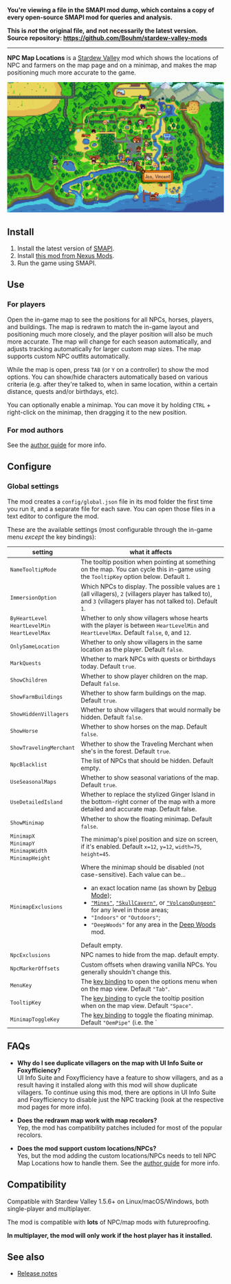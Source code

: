 **You're viewing a file in the SMAPI mod dump, which contains a copy of every open-source SMAPI mod
for queries and analysis.**

**This is _not_ the original file, and not necessarily the latest version.**  
**Source repository: https://github.com/Bouhm/stardew-valley-mods**

----

**NPC Map Locations** is a [Stardew Valley](http://stardewvalley.net/) mod which shows the
locations of NPC and farmers on the map page and on a minimap, and makes the map positioning much
more accurate to the game.

![](screenshot.png)

## Install
1. Install the latest version of [SMAPI](https://smapi.io).
2. Install [this mod from Nexus Mods](http://www.nexusmods.com/stardewvalley/mods/239).
3. Run the game using SMAPI.

## Use
### For players
Open the in-game map to see the positions for all NPCs, horses, players, and buildings. The map is
redrawn to match the in-game layout and positioning much more closely, and the player position will
also be much more accurate. The map will change for each season automatically, and adjusts
tracking automatically for larger custom map sizes. The map supports custom NPC outfits automatically.

While the map is open, press `TAB` (or `Y` on a controller) to show the mod options. You can
show/hide characters automatically based on various criteria (e.g. after they're talked to, when in
same location, within a certain distance, quests and/or birthdays, etc). 

You can optionally enable a minimap. You can move it by holding `CTRL` + right-click on the minimap,
then dragging it to the new position.

### For mod authors
See the [author guide](author-guide.md) for more info.

## Configure
### Global settings
The mod creates a `config/global.json` file in its mod folder the first time you run it, and a
separate file for each save. You can open those files in a text editor to configure the mod.

These are the available settings (most configurable through the in-game menu _except_ the key bindings):

setting            | what it affects
------------------ | ---------------
`NameTooltipMode`  | The tooltip position when pointing at something on the map. You can cycle this in-game using the `TooltipKey` option below. Default `1`.
`ImmersionOption`  | Which NPCs to display. The possible values are `1` (all villagers), `2` (villagers player has talked to), and `3` (villagers player has not talked to). Default `1`.
`ByHeartLevel`<br />`HeartLevelMin`<br />`HeartLevelMax` | Whether to only show villagers whose hearts with the player is between `HeartLevelMin` and `HeartLevelMax`. Default `false`, `0`, and `12`.
`OnlySameLocation` | Whether to only show villagers in the same location as the player. Default `false`.
`MarkQuests`       | Whether to mark NPCs with quests or birthdays today. Default `true`.
`ShowChildren`          | Whether to show player children on the map. Default `false`.
`ShowFarmBuildings`     | Whether to show farm buildings on the map. Default `true`.
`ShowHiddenVillagers`   | Whether to show villagers that would normally be hidden. Default `false`.
`ShowHorse`             | Whether to show horses on the map. Default `false`.
`ShowTravelingMerchant` | Whether to show the Traveling Merchant when she's in the forest. Default `true`.
`NpcBlacklist`     | The list of NPCs that should be hidden. Default empty.
`UseSeasonalMaps`  | Whether to show seasonal variations of the map. Default `true`.
`UseDetailedIsland`| Whether to replace the stylized Ginger Island in the bottom-right corner of the map with a more detailed and accurate map. Default false.
`ShowMinimap`      | Whether to show the floating minimap. Default `false`.
`MinimapX`<br />`MinimapY`<br />`MinimapWidth`<br />`MinimapHeight` | The minimap's pixel position and size on screen, if it's enabled. Default `x=12`, `y=12`, `width=75`, `height=45`.
`MinimapExclusions`| Where the minimap should be disabled (not case-sensitive). Each value can be...<ul><li>an exact location name (as shown by [Debug Mode](https://www.nexusmods.com/stardewvalley/mods/679));</li><li>[`"Mines"`](https://stardewvalleywiki.com/The_Mines), [`"SkullCavern"`](https://stardewvalleywiki.com/Skull_Cavern), or [`"VolcanoDungeon"`](https://stardewvalleywiki.com/Volcano_Dungeon) for any level in those areas;</li><li>`"Indoors"` or `"Outdoors"`;</li><li>`"DeepWoods"` for any area in the [Deep Woods](https://www.nexusmods.com/stardewvalley/mods/2571) mod.</li></ul> Default empty.
`NpcExclusions`    | NPC names to hide from the map. default empty.
`NpcMarkerOffsets` | Custom offsets when drawing vanilla NPCs. You generally shouldn't change this.
`MenuKey`          | The [key binding](https://stardewvalleywiki.com/Modding:Player_Guide/Key_Bindings) to open the options menu when on the map view. Default `"Tab"`.
`TooltipKey`       | The [key binding](https://stardewvalleywiki.com/Modding:Player_Guide/Key_Bindings) to cycle the tooltip position when on the map view. Default `"Space"`.
`MinimapToggleKey` | The [key binding](https://stardewvalleywiki.com/Modding:Player_Guide/Key_Bindings) to toggle the floating minimap. Default `"OemPipe"` (i.e. the `|` button).

## FAQs
* **Why do I see duplicate villagers on the map with UI Info Suite or Foxyfficiency?**  
  UI Info Suite and Foxyfficiency have a feature to show villagers, and as a result having it
  installed along with this mod will show duplicate villagers. To continue using this mod, there
  are options in UI Info Suite and Foxyfficiency to disable just the NPC tracking (look at the
  respective mod pages for more info).

* **Does the redrawn map work with map recolors?**  
  Yep, the mod has compatibility patches included for most of the popular recolors.

* **Does the mod support custom locations/NPCs?**  
  Yes, but the mod adding the custom locations/NPCs needs to tell NPC Map Locations how to handle
them. See the [author guide](author-guide.md) for more info.

## Compatibility
Compatible with Stardew Valley 1.5.6+ on Linux/macOS/Windows, both single-player and multiplayer.

The mod is compatible with **lots** of NPC/map mods with futureproofing.

**In multiplayer, the mod will only work if the host player has it installed.**

## See also
* [Release notes](release-notes.md)
